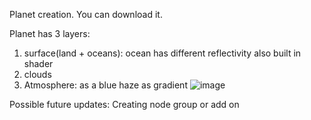 Planet creation.
You can download it.

Planet has 3 layers:
1) surface(land + oceans): ocean has different reflectivity also built in shader
2) clouds
3) Atmosphere: as a blue haze as gradient
![image](https://user-images.githubusercontent.com/106448796/175391348-0ff8b3c4-e347-43f4-b8ee-22894bd0113e.png)

Possible  future updates: Creating node group or add on
